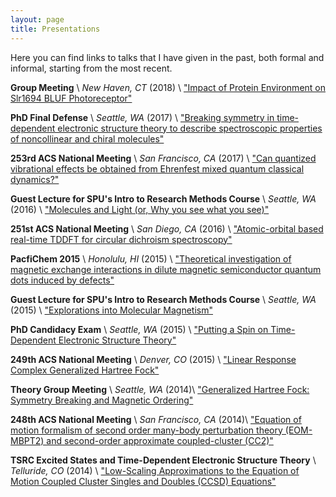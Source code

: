 ```yaml
---
layout: page
title: Presentations 
---
```


Here you can find links to talks that I have given in the past, both formal and informal, starting from the most recent.

**Group Meeting** \\
*New Haven, CT* (2018) \\
["Impact of Protein Environment on Slr1694 BLUF Photoreceptor"](/assets/bluf-oct-2018.pdf)


**PhD Final Defense** \\
*Seattle, WA* (2017) \\
["Breaking symmetry in time-dependent electronic structure theory to describe spectroscopic properties of noncollinear and chiral molecules"](/assets/final-defense.pdf)

**253rd ACS National Meeting** \\
*San Francisco, CA* (2017) \\
["Can quantized vibrational effects be obtained from Ehrenfest mixed quantum classical dynamics?"](/assets/ACS-253-ehrenfest.pdf)

**Guest Lecture for SPU's Intro to Research Methods Course** \\
*Seattle, WA* (2016) \\
["Molecules and Light (or, Why you see what you see)"](/assets/SPU-2016.pdf)

**251st ACS National Meeting** \\
*San Diego, CA* (2016) \\
["Atomic-orbital based real-time TDDFT for circular dichroism spectroscopy"](/assets/RT-ECD.pdf)

**PacfiChem 2015** \\
*Honolulu, HI* (2015) \\
["Theoretical investigation of magnetic exchange interactions in dilute magnetic semiconductor quantum dots induced by defects"](/assets/MnAZO.pdf)

**Guest Lecture for SPU's Intro to Research Methods Course** \\
*Seattle, WA* (2015) \\
["Explorations into Molecular Magnetism"](/assets/SPU_Talk_2015.pdf)

**PhD Candidacy Exam** \\
*Seattle, WA* (2015) \\
["Putting a Spin on Time-Dependent Electronic Structure Theory"](/assets/GeneralExam.pdf)

**249th ACS National Meeting** \\
*Denver, CO* (2015) \\
["Linear Response Complex Generalized Hartree Fock"](/assets/TDGHF.pdf)

**Theory Group Meeting** \\
*Seattle, WA* (2014)\\
["Generalized Hartree Fock: Symmetry Breaking and Magnetic Ordering"](/assets/ghf_magnetic.pdf)

**248th ACS National Meeting** \\
*San Francisco, CA* (2014)\\
["Equation of motion formalism of second order many-body perturbation theory (EOM-MBPT2) and second-order approximate coupled-cluster (CC2)"](/assets/eompt.pdf)

**TSRC Excited States and Time-Dependent Electronic Structure Theory** \\
*Telluride, CO* (2014) \\
["Low-Scaling Approximations to the Equation of Motion Coupled Cluster Singles and Doubles (CCSD) Equations"](/assets/eompt_plain.pdf)



